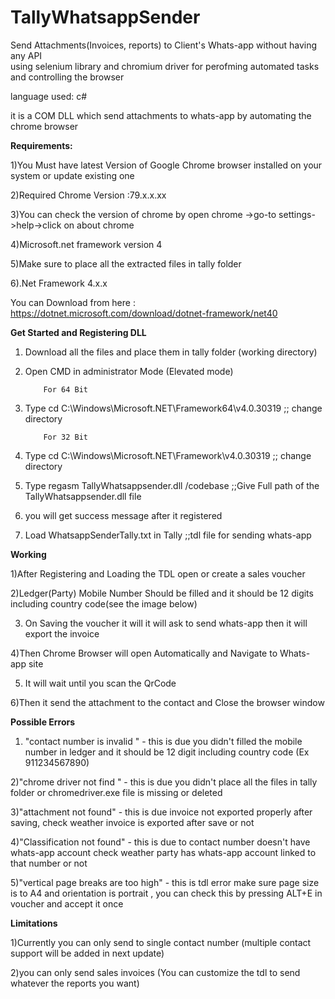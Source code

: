 # TallyWhatsappSender
Send Attachments(Invoices, reports) to Client's Whats-app  without having any API  
using selenium library and chromium driver for perofming automated tasks and controlling the browser

language used: c#


it is a COM DLL which send attachments to whats-app by automating the chrome browser

**Requirements:**

1)You Must have latest Version of Google Chrome browser installed on your system or update existing one

2)Required Chrome Version :79.x.x.xx

3)You can check the version of chrome by open chrome ->go-to settings->help->click on about chrome

4)Microsoft.net framework version 4 

5)Make sure to place all the extracted files in tally folder

6).Net Framework 4.x.x

  You can Download from here : https://dotnet.microsoft.com/download/dotnet-framework/net40
  
  

**Get Started and Registering DLL**

1) Download all the files and place them in tally folder (working directory)

2) Open CMD in administrator Mode (Elevated mode)

           For 64 Bit
3) Type cd C:\Windows\Microsoft.NET\Framework64\v4.0.30319 ;; change directory

           For 32 Bit
3) Type cd C:\Windows\Microsoft.NET\Framework\v4.0.30319 ;; change directory


4) Type regasm TallyWhatsappsender.dll /codebase ;;Give Full path of the TallyWhatsappsender.dll file

5) you will get success message after it registered

6) Load WhatsappSenderTally.txt in Tally ;;tdl file for sending whats-app


**Working**

1)After Registering and Loading the TDL open or create a sales voucher

2)Ledger(Party) Mobile Number Should be filled and it should be 12 digits including country code(see the image below)

3) On Saving the voucher it will it will ask to send whats-app then it will export the invoice

4)Then Chrome Browser will open Automatically and Navigate to Whats-app site

5) It will wait until you scan the QrCode

6)Then it send the attachment to the contact and Close the browser window

**Possible Errors**

1) "contact number is invalid " - this is due you didn't filled the mobile number in ledger and it should be 12 digit including country code (Ex 911234567890)

2)"chrome driver not find " - this is due you didn't place all the files in tally folder or chromedriver.exe file is missing or deleted

3)"attachment not found" - this is due invoice not exported properly after saving, check weather invoice is exported after save or not

4)"Classification not found" - this is due to contact number doesn't have whats-app account check weather party has whats-app account linked to that number or not 

5)"vertical page breaks are too high" - this is tdl error make sure page size is to A4 and orientation is portrait , you can check this by pressing ALT+E in voucher and accept it once

**Limitations**

1)Currently you can only send to single contact number (multiple contact support will be added in next update)

2)you can only send sales invoices (You can customize the tdl to send whatever the reports you want)
